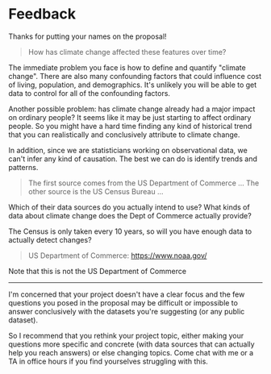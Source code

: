 # Feedback

Thanks for putting your names on the proposal!

> How has climate change affected these features over time?

The immediate problem you face is how to define and quantify "climate change".
There are also many confounding factors that could influence cost of living,
population, and demographics. It's unlikely you will be able to get data to
control for all of the confounding factors.

Another possible problem: has climate change already had a major impact on
ordinary people? It seems like it may be just starting to affect ordinary
people. So you might have a hard time finding any kind of historical trend that
you can realistically and conclusively attribute to climate change.

In addition, since we are statisticians working on observational data, we can't
infer any kind of causation. The best we can do is identify trends and
patterns.

> The first source comes from the US Department of Commerce ...
> The other source is the US Census Bureau ...

Which of their data sources do you actually intend to use? What kinds of data
about climate change does the Dept of Commerce actually provide?

The Census is only taken every 10 years, so will you have enough data to
actually detect changes?

> US Department of Commerce: https://www.noaa.gov/

Note that this is not the US Department of Commerce

----

I'm concerned that your project doesn't have a clear focus and the few
questions you posed in the proposal may be difficult or impossible to answer
conclusively with the datasets you're suggesting (or any public dataset).

So I recommend that you rethink your project topic, either making your
questions more specific and concrete (with data sources that can actually help
you reach answers) or else changing topics. Come chat with me or a TA in office
hours if you find yourselves struggling with this.
